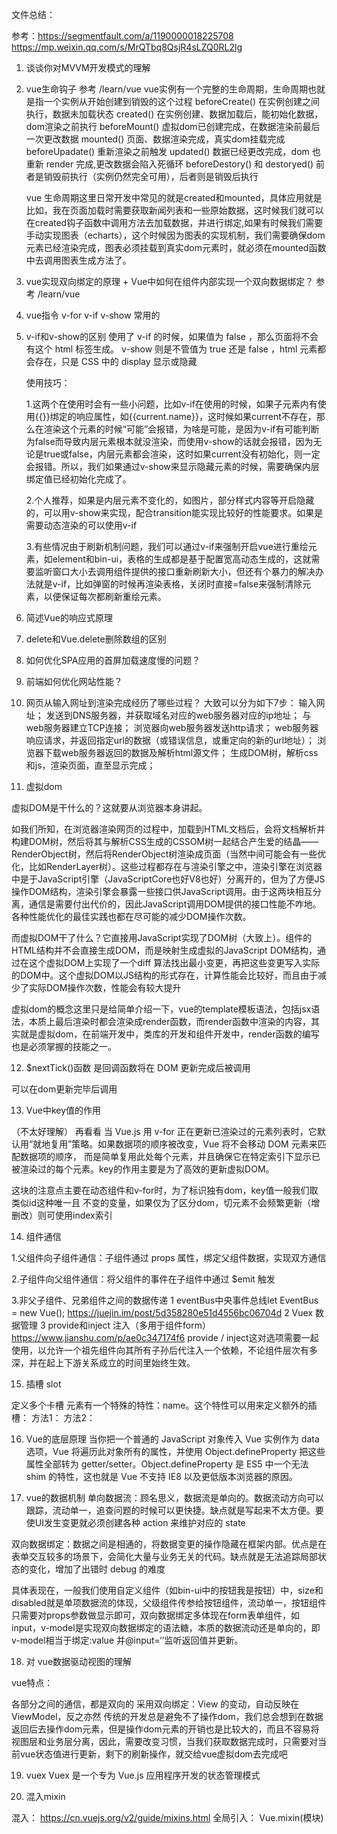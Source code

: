 文件总结： 

参考：https://segmentfault.com/a/1190000018225708
https://mp.weixin.qq.com/s/MrQTbq8QsjR4sLZQ0RL2lg


1. 谈谈你对MVVM开发模式的理解
2. vue生命钩子 参考 /learn/vue
	vue实例有一个完整的生命周期，生命周期也就是指一个实例从开始创建到销毁的这个过程
	beforeCreate() 在实例创建之间执行，数据未加载状态
	created() 在实例创建、数据加载后，能初始化数据，dom渲染之前执行
	beforeMount() 虚拟dom已创建完成，在数据渲染前最后一次更改数据
	mounted() 页面、数据渲染完成，真实dom挂载完成
	beforeUpadate() 重新渲染之前触发
	updated() 数据已经更改完成，dom 也重新 render 完成,更改数据会陷入死循环
	beforeDestory() 和 destoryed() 前者是销毁前执行（实例仍然完全可用），后者则是销毁后执行

	vue 生命周期这里日常开发中常见的就是created和mounted，具体应用就是比如，我在页面加载时需要获取新闻列表和一些原始数据，这时候我们就可以在created钩子函数中调用方法去加载数据，并进行绑定,如果有时候我们需要手动实现图表（echarts），这个时候因为图表的实现机制，我们需要确保dom元素已经渲染完成，图表必须挂载到真实dom元素时，就必须在mounted函数中去调用图表生成方法了。


3. vue实现双向绑定的原理 + Vue中如何在组件内部实现一个双向数据绑定？  参考 /learn/vue
4. vue指令 v-for v-if v-show 常用的
5. v-if和v-show的区别
	使用了 v-if 的时候，如果值为 false ，那么页面将不会有这个 html 标签生成。
	v-show 则是不管值为 true 还是 false ，html 元素都会存在，只是 CSS 中的 display 显示或隐藏

	使用技巧：

	1.这两个在使用时会有一些小问题，比如v-if在使用的时候，如果子元素内有使用{{}}绑定的响应属性，如{{current.name}}，这时候如果current不存在，那么在渲染这个元素的时候“可能”会报错，为啥是可能，是因为v-if有可能判断为false而导致内层元素根本就没渲染，而使用v-show的话就会报错，因为无论是true或false，内层元素都会渲染，这时如果current没有初始化，则一定会报错。所以，我们如果通过v-show来显示隐藏元素的时候，需要确保内层绑定值已经初始化完成了。

	2.个人推荐，如果是内层元素不变化的，如图片，部分样式内容等开启隐藏的，可以用v-show来实现，配合transition能实现比较好的性能要求。如果是需要动态渲染的可以使用v-if

	3.有些情况由于刷新机制问题，我们可以通过v-if来强制开启vue进行重绘元素，如element和bin-ui，表格的生成都是基于配置宽高动态生成的，这就需要监听窗口大小去调用组件提供的接口重新刷新大小，但还有个暴力的解决办法就是v-if，比如弹窗的时候再渲染表格，关闭时直接=false来强制清除元素，以便保证每次都刷新重绘元素。

6. 简述Vue的响应式原理
	


7.  delete和Vue.delete删除数组的区别
8. 如何优化SPA应用的首屏加载速度慢的问题？
9. 前端如何优化网站性能？
10. 网页从输入网址到渲染完成经历了哪些过程？
	大致可以分为如下7步：
	输入网址；
	发送到DNS服务器，并获取域名对应的web服务器对应的ip地址；
	与web服务器建立TCP连接；
	浏览器向web服务器发送http请求；
	web服务器响应请求，并返回指定url的数据（或错误信息，或重定向的新的url地址）；
	浏览器下载web服务器返回的数据及解析html源文件；
	生成DOM树，解析css和js，渲染页面，直至显示完成；
	
11. 虚拟dom

虚拟DOM是干什么的？这就要从浏览器本身讲起。

如我们所知，在浏览器渲染网页的过程中，加载到HTML文档后，会将文档解析并构建DOM树，然后将其与解析CSS生成的CSSOM树一起结合产生爱的结晶——RenderObject树，然后将RenderObject树渲染成页面（当然中间可能会有一些优化，比如RenderLayer树）。这些过程都存在与渲染引擎之中，渲染引擎在浏览器中是于JavaScript引擎（JavaScriptCore也好V8也好）分离开的，但为了方便JS操作DOM结构，渲染引擎会暴露一些接口供JavaScript调用。由于这两块相互分离，通信是需要付出代价的，因此JavaScript调用DOM提供的接口性能不咋地。各种性能优化的最佳实践也都在尽可能的减少DOM操作次数。

而虚拟DOM干了什么？它直接用JavaScript实现了DOM树（大致上）。组件的HTML结构并不会直接生成DOM，而是映射生成虚拟的JavaScript DOM结构，通过在这个虚拟DOM上实现了一个diff 算法找出最小变更，再把这些变更写入实际的DOM中。这个虚拟DOM以JS结构的形式存在，计算性能会比较好，而且由于减少了实际DOM操作次数，性能会有较大提升

虚拟dom的概念这里只是给简单介绍一下，vue的template模板语法，包括jsx语法，本质上最后渲染时都会渲染成render函数，而render函数中渲染的内容，其实就是虚拟dom，在前端开发中，类库的开发和组件开发中，render函数的编写也是必须掌握的技能之一。


12. $nextTick()函数 是回调函数将在 DOM 更新完成后被调用

可以在dom更新完毕后调用

13. Vue中key值的作用

（不太好理解） 再看看
当 Vue.js 用 v-for 正在更新已渲染过的元素列表时，它默认用“就地复用”策略。如果数据项的顺序被改变，Vue 将不会移动 DOM 元素来匹配数据项的顺序， 而是简单复用此处每个元素，并且确保它在特定索引下显示已被渲染过的每个元素。key的作用主要是为了高效的更新虚拟DOM。

这块的注意点主要在动态组件和v-for时，为了标识独有dom，key值一般我们取类似id这种唯一且 不变的变量，如果仅为了区分dom，切元素不会频繁更新（增删改）则可使用index索引


14. 组件通信

1.父组件向子组件通信：子组件通过 props 属性，绑定父组件数据，实现双方通信

2.子组件向父组件通信：将父组件的事件在子组件中通过 $emit 触发

3.非父子组件、兄弟组件之间的数据传递
  1 eventBus中央事件总线let EventBus = new Vue(); https://juejin.im/post/5d358280e51d4556bc06704d
  2 Vuex 数据管理
  3 provide和inject 注入（多用于组件form） https://www.jianshu.com/p/ae0c347174f6
	provide / inject这对选项需要一起使用，以允许一个祖先组件向其所有子孙后代注入一个依赖，不论组件层次有多深，并在起上下游关系成立的时间里始终生效。

15. 插槽  slot

定义多个卡槽 <slot> 元素有一个特殊的特性：name。这个特性可以用来定义额外的插槽：
	方法1：
	<slot name="header"></slot>
	<slot name="footer"></slot>
	方法2：
	<template v-slot:header>
    	<h1>Here might be a page title</h1>
 	</template>

16. Vue的底层原理
当你把一个普通的 JavaScript 对象传入 Vue 实例作为 data 选项，Vue 将遍历此对象所有的属性，并使用 Object.defineProperty 把这些属性全部转为 getter/setter。Object.defineProperty 是 ES5 中一个无法 shim 的特性，这也就是 Vue 不支持 IE8 以及更低版本浏览器的原因。

17. vue的数据机制
单向数据流：顾名思义，数据流是单向的。数据流动方向可以跟踪，流动单一，追查问题的时候可以更快捷。缺点就是写起来不太方便。要使UI发生变更就必须创建各种 action 来维护对应的 state

双向数据绑定：数据之间是相通的，将数据变更的操作隐藏在框架内部。优点是在表单交互较多的场景下，会简化大量与业务无关的代码。缺点就是无法追踪局部状态的变化，增加了出错时 debug 的难度 

具体表现在，一般我们使用自定义组件（如bin-ui中的按钮<b-button size=’small’ v-waves :disabled=’false’>我是按钮<b-button>）中，size和disabled就是单项数据流的体现，父级组件传参给按钮组件，流动单一，按钮组件只需要对props参数做显示即可，双向数据绑定多体现在form表单组件，如input，v-model是实现双向数据绑定的语法糖，本质的数据流动还是单向的，即v-model相当于绑定:value 并@input=‘’监听返回值并更新。

18. 对 vue数据驱动视图的理解

vue特点：

各部分之间的通信，都是双向的
采用双向绑定：View 的变动，自动反映在 ViewModel，反之亦然
传统的开发总是避免不了操作dom，我们总会想到在数据返回后去操作dom元素，但是操作dom元素的开销也是比较大的，而且不容易将视图层和业务层分离，因此，需要改变习惯，当我们获取数据完成时，只需要对当前vue状态值进行更新，剩下的刷新操作，就交给vue虚拟dom去完成吧

19. vuex
Vuex 是一个专为 Vue.js 应用程序开发的状态管理模式


20. 混入mixin

混入： https://cn.vuejs.org/v2/guide/mixins.html
全局引入： Vue.mixin(模块)